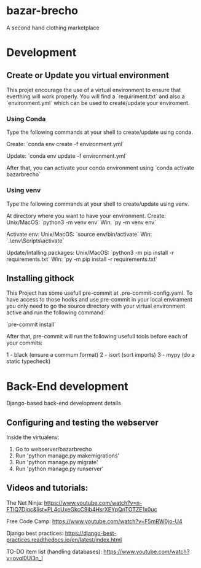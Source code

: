# bazar-brecho
A second hand clothing marketplace

# Development

## Create or Update you virtual environment
This projet encourage the use of a virtual environment to ensure that everthing
will work properly. You will find a ´requiriment.txt´ and also a ´environment.yml´ 
which can be used to create/update your enviroment.

### Using Conda
Type the following commands at your shell to create/update using conda.

Create: 
´conda env create -f environment.yml´

Update:
´conda env update -f environment.yml´

After that, you can activate your conda environment using ´conda activate bazarbrecho´

### Using venv
Type the following commands at your shell to create/update using venv.

At directory where you want to have your environment.
Create:
Unix/MacOS: ´python3 -m venv env´ Win: ´py -m venv env´

Activate env:
Unix/MacOS: ´source env/bin/activate´ Win: ´.\env\Scripts\activate´

Update/Intalling packages:
Unix/MacOS: ´python3 -m pip install -r requirements.txt´ Win: ´py -m pip install -r requirements.txt´

## Installing githock
This Project has some usefull pre-commit at .pre-commit-config.yaml. To have access to those hooks and use pre-commit in your local envirament you only need to go the source directory with your virtual environment active and run the following command: 

´pre-commit install´

After that, pre-commit will run the following usefull tools before each of your commits:

1 - black (ensure a commum format)
2 - isort (sort imports)
3 - mypy (do a static typecheck)

# Back-End development
Django-based back-end development details

## Configuring and testing the webserver

Inside the virtualenv:
1. Go to webserver/bazarbrecho
2. Run 'python manage.py makemigrations'
3. Run 'python manage.py migrate'
4. Run 'python manage.py runserver'


## Videos and tutorials:

The Net Ninja:
https://www.youtube.com/watch?v=n-FTlQ7Djqc&list=PL4cUxeGkcC9ib4HsrXEYpQnTOTZE1x0uc

Free Code Camp:
https://www.youtube.com/watch?v=F5mRW0jo-U4

Django best practices:
https://django-best-practices.readthedocs.io/en/latest/index.html

TO-DO item list (handling databases):
https://www.youtube.com/watch?v=ovql0Ui3n_I
